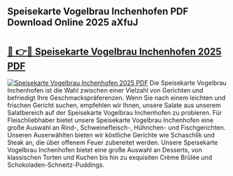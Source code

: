 ## Speisekarte Vogelbrau Inchenhofen PDF Download Online 2025 aXfuJ

# <h2><a href="http://gcckf9i.nevu.top/?p=Speisekarte+Vogelbrau+Inchenhofen">🔗 👉🔴 Speisekarte Vogelbrau Inchenhofen 2025 PDF</a></h2>

[![Speisekarte Vogelbrau Inchenhofen 2025 PDF](https://i.imgur.com/dBaPXMq.png)](http://gcckf9i.nevu.top/?p=Speisekarte+Vogelbrau+Inchenhofen)
Die Speisekarte Vogelbrau Inchenhofen ist die Wahl zwischen einer Vielzahl von Gerichten und befriedigt Ihre Geschmackspräferenzen. Wenn Sie nach einem leichten und frischen Gericht suchen, empfehlen wir Ihnen, unsere Salate aus unserem Salatbereich auf der Speisekarte Vogelbrau Inchenhofen zu probieren. Für Fleischliebhaber bietet unsere Speisekarte Vogelbrau Inchenhofen eine große Auswahl an Rind-, Schweinefleisch-, Hühnchen- und Fischgerichten. Unseren Auserwählten bieten wir köstliche Gerichte wie Schaschlik und Steak an, die über offenem Feuer zubereitet werden. Unsere Speisekarte Vogelbrau Inchenhofen bietet eine große Auswahl an Desserts, von klassischen Torten und Kuchen bis hin zu exquisiten Crème Brûlée und Schokoladen-Schneitz-Puddings.
